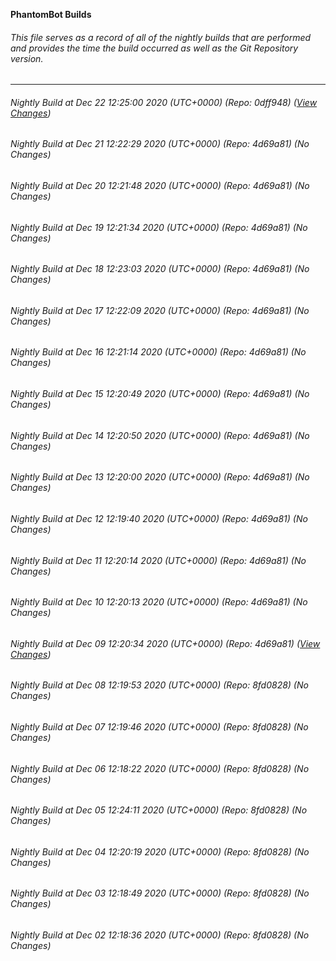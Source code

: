 **PhantomBot Builds**

###### This file serves as a record of all of the nightly builds that are performed and provides the time the build occurred as well as the Git Repository version.
-------------------------------------------------------------------------------------------------------------
###### Nightly Build at Dec 22 12:25:00 2020 (UTC+0000) (Repo: 0dff948) ([View Changes](https://github.com/PhantomBot/PhantomBot/compare/4d69a81...0dff948))
###### Nightly Build at Dec 21 12:22:29 2020 (UTC+0000) (Repo: 4d69a81) (No Changes)
###### Nightly Build at Dec 20 12:21:48 2020 (UTC+0000) (Repo: 4d69a81) (No Changes)
###### Nightly Build at Dec 19 12:21:34 2020 (UTC+0000) (Repo: 4d69a81) (No Changes)
###### Nightly Build at Dec 18 12:23:03 2020 (UTC+0000) (Repo: 4d69a81) (No Changes)
###### Nightly Build at Dec 17 12:22:09 2020 (UTC+0000) (Repo: 4d69a81) (No Changes)
###### Nightly Build at Dec 16 12:21:14 2020 (UTC+0000) (Repo: 4d69a81) (No Changes)
###### Nightly Build at Dec 15 12:20:49 2020 (UTC+0000) (Repo: 4d69a81) (No Changes)
###### Nightly Build at Dec 14 12:20:50 2020 (UTC+0000) (Repo: 4d69a81) (No Changes)
###### Nightly Build at Dec 13 12:20:00 2020 (UTC+0000) (Repo: 4d69a81) (No Changes)
###### Nightly Build at Dec 12 12:19:40 2020 (UTC+0000) (Repo: 4d69a81) (No Changes)
###### Nightly Build at Dec 11 12:20:14 2020 (UTC+0000) (Repo: 4d69a81) (No Changes)
###### Nightly Build at Dec 10 12:20:13 2020 (UTC+0000) (Repo: 4d69a81) (No Changes)
###### Nightly Build at Dec 09 12:20:34 2020 (UTC+0000) (Repo: 4d69a81) ([View Changes](https://github.com/PhantomBot/PhantomBot/compare/8fd0828...4d69a81))
###### Nightly Build at Dec 08 12:19:53 2020 (UTC+0000) (Repo: 8fd0828) (No Changes)
###### Nightly Build at Dec 07 12:19:46 2020 (UTC+0000) (Repo: 8fd0828) (No Changes)
###### Nightly Build at Dec 06 12:18:22 2020 (UTC+0000) (Repo: 8fd0828) (No Changes)
###### Nightly Build at Dec 05 12:24:11 2020 (UTC+0000) (Repo: 8fd0828) (No Changes)
###### Nightly Build at Dec 04 12:20:19 2020 (UTC+0000) (Repo: 8fd0828) (No Changes)
###### Nightly Build at Dec 03 12:18:49 2020 (UTC+0000) (Repo: 8fd0828) (No Changes)
###### Nightly Build at Dec 02 12:18:36 2020 (UTC+0000) (Repo: 8fd0828) (No Changes)
